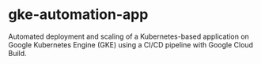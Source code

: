# gke-automation-app
Automated deployment and scaling of a Kubernetes-based application on Google Kubernetes Engine (GKE) using a CI/CD pipeline with Google Cloud Build.
